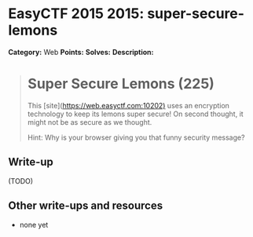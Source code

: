 # EasyCTF 2015 2015: super-secure-lemons

**Category:** Web
**Points:** 
**Solves:** 
**Description:**

> # Super Secure Lemons (225)
> 
> 
> This [site](<https://web.easyctf.com:10202)> uses an encryption technology to keep its lemons super secure! On second thought, it might not be as secure as we thought.
> 
> 
> Hint: Why is your browser giving you that funny security message?


## Write-up

(TODO)

## Other write-ups and resources

* none yet
